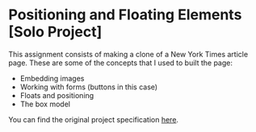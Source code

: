 # Positioning and Floating Elements [Solo Project]

This assignment consists of making a clone of a New York Times article page. These are some of the concepts that I used to built the page:

- Embedding images
- Working with forms (buttons in this case)
- Floats and positioning
- The box model

You can find the original project specification [here](https://www.theodinproject.com/courses/html5-and-css3/lessons/positioning-and-floating-elements).

